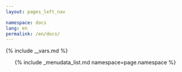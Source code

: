 ```yaml
---
layout: pages_left_nav

namespace: docs
lang: en
permalink: /en/docs/
---
```


{% include __vars.md %}

<!-- Content starts -->

<ul id="nostyle" class="list-unstyled">
  {% include _menudata_list.md namespace=page.namespace %}
</ul>

<!-- Content ends -->
